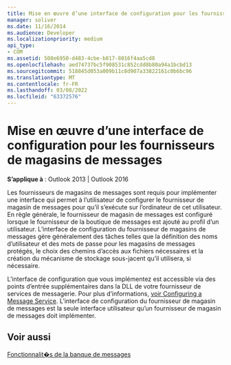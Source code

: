 ```yaml
---
title: Mise en œuvre d’une interface de configuration pour les fournisseurs de magasins de messages
manager: soliver
ms.date: 11/16/2014
ms.audience: Developer
ms.localizationpriority: medium
api_type:
- COM
ms.assetid: 508e6950-d483-4cbe-b817-8016f4aa5cd8
ms.openlocfilehash: aed74737bc5f908531c852cdd8b80a94a1bcbd13
ms.sourcegitcommit: 518845d053a009b11c8d907a33822161c0b6bc96
ms.translationtype: MT
ms.contentlocale: fr-FR
ms.lasthandoff: 03/08/2022
ms.locfileid: "63372576"
---
```

# <a name="implementing-a-configuration-interface-for-message-store-providers"></a>Mise en œuvre d’une interface de configuration pour les fournisseurs de magasins de messages

  
  
**S’applique à** : Outlook 2013 | Outlook 2016 
  
Les fournisseurs de magasins de messages sont requis pour implémenter une interface qui permet à l’utilisateur de configurer le fournisseur de magasin de messages pour qu’il s’exécute sur l’ordinateur de cet utilisateur. En règle générale, le fournisseur de magasin de messages est configuré lorsque le fournisseur de la boutique de messages est ajouté au profil d’un utilisateur. L’interface de configuration du fournisseur de magasins de messages gère généralement des tâches telles que la définition des noms d’utilisateur et des mots de passe pour les magasins de messages protégés, le choix des chemins d’accès aux fichiers nécessaires et la création du mécanisme de stockage sous-jacent qu’il utilisera, si nécessaire.
  
L’interface de configuration que vous implémentez est accessible via des points d’entrée supplémentaires dans la DLL de votre fournisseur de services de messagerie. Pour plus d’informations, [voir Configuring a Message Service](configuring-a-message-service.md). L’interface de configuration du fournisseur de magasin de messages est la seule interface utilisateur qu’un fournisseur de magasin de messages doit implémenter.
  
## <a name="see-also"></a>Voir aussi



[Fonctionnalit�s de la banque de messages](message-store-features.md)

